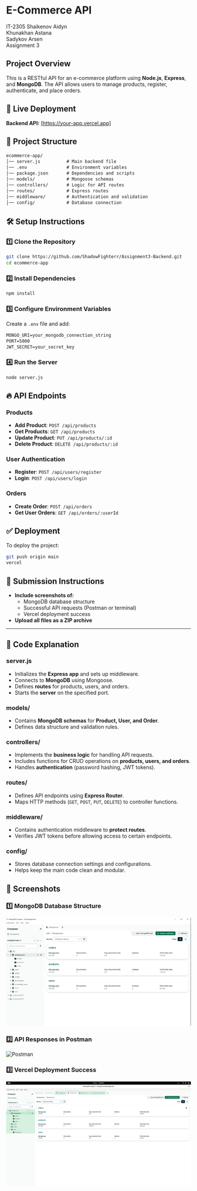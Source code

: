 # E-Commerce API
IT-2305
Shaikenov Aidyn  
Khunakhan Astana  
Sadykov Arsen  
Assignment 3  

## Project Overview
This is a RESTful API for an e-commerce platform using **Node.js**, **Express**, and **MongoDB**. The API allows users to manage products, register, authenticate, and place orders.

## 🚀 Live Deployment
**Backend API:** [https://your-app.vercel.app]

## 📂 Project Structure
```
ecommerce-app/
│── server.js          # Main backend file
│── .env               # Environment variables
│── package.json       # Dependencies and scripts
│── models/            # Mongoose schemas
│── controllers/       # Logic for API routes
│── routes/            # Express routes
│── middleware/        # Authentication and validation
│── config/            # Database connection
```

## 🛠️ Setup Instructions
### 1️⃣ Clone the Repository
```bash
git clone https://github.com/ShadowFighterr/Assignment3-Backend.git
cd ecommerce-app
```

### 2️⃣ Install Dependencies
```bash
npm install
```

### 3️⃣ Configure Environment Variables
Create a `.env` file and add:
```
MONGO_URI=your_mongodb_connection_string
PORT=5000
JWT_SECRET=your_secret_key
```

### 4️⃣ Run the Server
```bash
node server.js
```

## 🔥 API Endpoints

### **Products**
- **Add Product**: `POST /api/products`
- **Get Products**: `GET /api/products`
- **Update Product**: `PUT /api/products/:id`
- **Delete Product**: `DELETE /api/products/:id`

### **User Authentication**
- **Register**: `POST /api/users/register`
- **Login**: `POST /api/users/login`

### **Orders**
- **Create Order**: `POST /api/orders`
- **Get User Orders**: `GET /api/orders/:userId`

## ✅ Deployment
To deploy the project:
```bash
git push origin main
vercel
```

## 📸 Submission Instructions
- **Include screenshots of:**
  - MongoDB database structure
  - Successful API requests (Postman or terminal)
  - Vercel deployment success
- **Upload all files as a ZIP archive**

---

## 📖 Code Explanation
### **server.js**
- Initializes the **Express app** and sets up middleware.
- Connects to **MongoDB** using Mongoose.
- Defines **routes** for products, users, and orders.
- Starts the **server** on the specified port.

### **models/**
- Contains **MongoDB schemas** for **Product, User, and Order**.
- Defines data structure and validation rules.

### **controllers/**
- Implements the **business logic** for handling API requests.
- Includes functions for CRUD operations on **products, users, and orders**.
- Handles **authentication** (password hashing, JWT tokens).

### **routes/**
- Defines API endpoints using **Express Router**.
- Maps HTTP methods (`GET`, `POST`, `PUT`, `DELETE`) to controller functions.

### **middleware/**
- Contains authentication middleware to **protect routes**.
- Verifies JWT tokens before allowing access to certain endpoints.

### **config/**
- Stores database connection settings and configurations.
- Helps keep the main code clean and modular.

## 📸 Screenshots

### 1️⃣ MongoDB Database Structure
![Mongodb](image.png)

### 2️⃣ API Responses in Postman
![Postman](image-1.png)

### 3️⃣ Vercel Deployment Success
![Vercel](screenshots/3.png)

